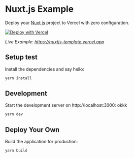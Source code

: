 # Nuxt.js Example

Deploy your [Nuxt.js](https://nuxtjs.org) project to Vercel with zero configuration.

[![Deploy with Vercel](https://vercel.com/button)](https://vercel.com/new/clone?repository-url=https://github.com/vercel/vercel/tree/main/examples/nuxtjs&template=nuxtjs)

_Live Example: https://nuxtjs-template.vercel.app_

## Setup test

Install the dependencies and say hello:

```bash
yarn install
```

## Development

Start the development server on http://localhost:3000: okkk

```bash
yarn dev
```

## Deploy Your Own

Build the application for production:

```bash
yarn build
```



